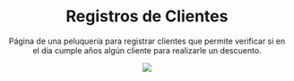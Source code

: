 <div align="center">
  <h1><b>Registros de Clientes</b></h1>
  <p>Página de una peluquería para registrar clientes que permite verificar si en el dia cumple años algún cliente para realizarle un descuento.</p>
  <img src="https://i.postimg.cc/8z7VFHf3/Dise-o.jpg">
</div>
